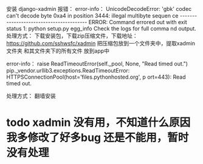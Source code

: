 安装 django-xadmin 报错：
error-info：
UnicodeDecodeError: 'gbk' codec can't decode byte 0xa4 in position 3444: illegal multibyte sequen
ce
    ----------------------------------------
ERROR: Command errored out with exit status 1: python setup.py egg_info Check the logs for full comma
nd output.
处理方式：
下载安装包，下载zip压缩文件，下载地址：
https://github.com/sshwsfc/xadmin
把压缩包放到一个文件夹中，提取xadmin文件夹 和其文件夹下的所有文件 放到app中


error-info：
raise ReadTimeoutError(self._pool, None, "Read timed out.")
pip._vendor.urllib3.exceptions.ReadTimeoutError: HTTPSConnectionPool(host='files.pythonhosted.org', p
ort=443): Read timed out.

处理方式：
翻墙安装

# todo xadmin 没有用，不知道什么原因我多修改了好多bug 还是不能用，暂时没有处理

